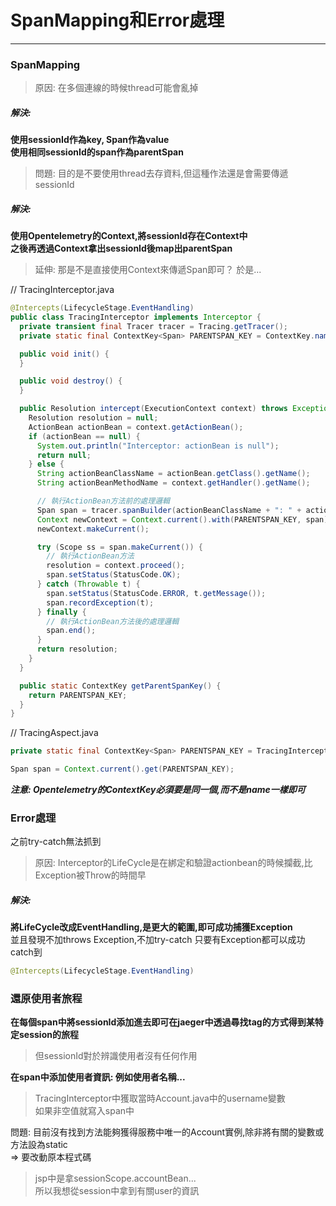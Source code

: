 # SpanMapping和Error處理
---
### SpanMapping
> 原因: 在多個連線的時候thread可能會亂掉
##### 解決:
**使用sessionId作為key, Span作為value  
使用相同sessionId的span作為parentSpan**

> 問題: 目的是不要使用thread去存資料,但這種作法還是會需要傳遞sessionId  

##### 解決:
**使用Opentelemetry的Context,將sessionId存在Context中  
之後再透過Context拿出sessionId後map出parentSpan**

> 延伸: 那是不是直接使用Context來傳遞Span即可？
於是... 

// TracingInterceptor.java
```java
@Intercepts(LifecycleStage.EventHandling)
public class TracingInterceptor implements Interceptor {
  private transient final Tracer tracer = Tracing.getTracer();
  private static final ContextKey<Span> PARENTSPAN_KEY = ContextKey.named("parentSpan-key");

  public void init() {
  }

  public void destroy() {
  }

  public Resolution intercept(ExecutionContext context) throws Exception {
    Resolution resolution = null;
    ActionBean actionBean = context.getActionBean();
    if (actionBean == null) {
      System.out.println("Interceptor: actionBean is null");
      return null;
    } else {
      String actionBeanClassName = actionBean.getClass().getName();
      String actionBeanMethodName = context.getHandler().getName();

      // 執行ActionBean方法前的處理邏輯
      Span span = tracer.spanBuilder(actionBeanClassName + ": " + actionBeanMethodName).startSpan();
      Context newContext = Context.current().with(PARENTSPAN_KEY, span);
      newContext.makeCurrent();

      try (Scope ss = span.makeCurrent()) {
        // 執行ActionBean方法
        resolution = context.proceed();
        span.setStatus(StatusCode.OK);
      } catch (Throwable t) {
        span.setStatus(StatusCode.ERROR, t.getMessage());
        span.recordException(t);
      } finally {
        // 執行ActionBean方法後的處理邏輯
        span.end();
      }
      return resolution;
    }
  }

  public static ContextKey getParentSpanKey() {
    return PARENTSPAN_KEY;
  }
}
```

// TracingAspect.java
```java
private static final ContextKey<Span> PARENTSPAN_KEY = TracingInterceptor.getParentSpanKey();

Span span = Context.current().get(PARENTSPAN_KEY);
```
***注意: Opentelemetry的ContextKey必須要是同一個,而不是name一樣即可***
<br/>

### Error處理
之前try-catch無法抓到
> 原因: Interceptor的LifeCycle是在綁定和驗證actionbean的時候攔截,比Exception被Throw的時間早

##### 解決:
**將LifeCycle改成EventHandling,是更大的範圍,即可成功捕獲Exception**  
並且發現不加throws Exception,不加try-catch 只要有Exception都可以成功catch到
```java
@Intercepts(LifecycleStage.EventHandling)
```

### 還原使用者旅程
**在每個span中將sessionId添加進去即可在jaeger中透過尋找tag的方式得到某特定session的旅程**  

> 但sessionId對於辨識使用者沒有任何作用

**在span中添加使用者資訊: 例如使用者名稱...**  

> TracingInterceptor中獲取當時Account.java中的username變數  
如果非空值就寫入span中

問題: 目前沒有找到方法能夠獲得服務中唯一的Account實例,除非將有關的變數或方法設為static  
=> 要改動原本程式碼

> jsp中是拿sessionScope.accountBean...  
所以我想從session中拿到有關user的資訊
